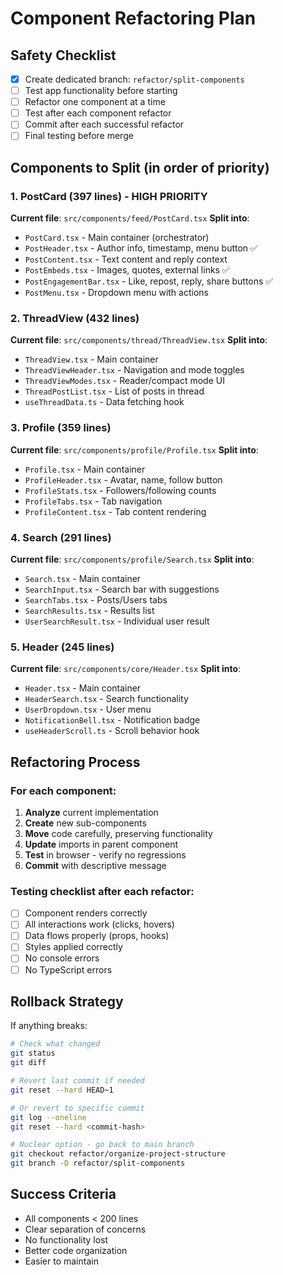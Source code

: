 # Component Refactoring Plan

## Safety Checklist

- [x] Create dedicated branch: `refactor/split-components`
- [ ] Test app functionality before starting
- [ ] Refactor one component at a time
- [ ] Test after each component refactor
- [ ] Commit after each successful refactor
- [ ] Final testing before merge

## Components to Split (in order of priority)

### 1. PostCard (397 lines) - HIGH PRIORITY

**Current file**: `src/components/feed/PostCard.tsx`
**Split into**:

- `PostCard.tsx` - Main container (orchestrator)
- `PostHeader.tsx` - Author info, timestamp, menu button ✅
- `PostContent.tsx` - Text content and reply context
- `PostEmbeds.tsx` - Images, quotes, external links ✅
- `PostEngagementBar.tsx` - Like, repost, reply, share buttons ✅
- `PostMenu.tsx` - Dropdown menu with actions

### 2. ThreadView (432 lines)

**Current file**: `src/components/thread/ThreadView.tsx`
**Split into**:

- `ThreadView.tsx` - Main container
- `ThreadViewHeader.tsx` - Navigation and mode toggles
- `ThreadViewModes.tsx` - Reader/compact mode UI
- `ThreadPostList.tsx` - List of posts in thread
- `useThreadData.ts` - Data fetching hook

### 3. Profile (359 lines)

**Current file**: `src/components/profile/Profile.tsx`
**Split into**:

- `Profile.tsx` - Main container
- `ProfileHeader.tsx` - Avatar, name, follow button
- `ProfileStats.tsx` - Followers/following counts
- `ProfileTabs.tsx` - Tab navigation
- `ProfileContent.tsx` - Tab content rendering

### 4. Search (291 lines)

**Current file**: `src/components/profile/Search.tsx`
**Split into**:

- `Search.tsx` - Main container
- `SearchInput.tsx` - Search bar with suggestions
- `SearchTabs.tsx` - Posts/Users tabs
- `SearchResults.tsx` - Results list
- `UserSearchResult.tsx` - Individual user result

### 5. Header (245 lines)

**Current file**: `src/components/core/Header.tsx`
**Split into**:

- `Header.tsx` - Main container
- `HeaderSearch.tsx` - Search functionality
- `UserDropdown.tsx` - User menu
- `NotificationBell.tsx` - Notification badge
- `useHeaderScroll.ts` - Scroll behavior hook

## Refactoring Process

### For each component:

1. **Analyze** current implementation
2. **Create** new sub-components
3. **Move** code carefully, preserving functionality
4. **Update** imports in parent component
5. **Test** in browser - verify no regressions
6. **Commit** with descriptive message

### Testing checklist after each refactor:

- [ ] Component renders correctly
- [ ] All interactions work (clicks, hovers)
- [ ] Data flows properly (props, hooks)
- [ ] Styles applied correctly
- [ ] No console errors
- [ ] No TypeScript errors

## Rollback Strategy

If anything breaks:

```bash
# Check what changed
git status
git diff

# Revert last commit if needed
git reset --hard HEAD~1

# Or revert to specific commit
git log --oneline
git reset --hard <commit-hash>

# Nuclear option - go back to main branch
git checkout refactor/organize-project-structure
git branch -D refactor/split-components
```

## Success Criteria

- All components < 200 lines
- Clear separation of concerns
- No functionality lost
- Better code organization
- Easier to maintain
